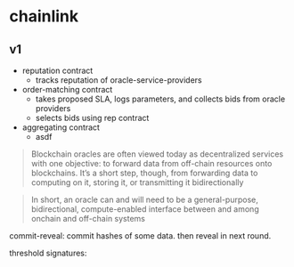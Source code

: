 # chainlink

## v1

- reputation contract
  - tracks reputation of oracle-service-providers
- order-matching contract
  - takes proposed SLA, logs parameters, and collects bids from oracle providers
  - selects bids using rep contract
- aggregating contract
  - asdf

> Blockchain oracles are often viewed today as decentralized services with one objective: to forward data from off-chain resources onto blockchains. It’s a short step, though, from forwarding data to computing on it, storing it, or transmitting it bidirectionally

>  In short, an oracle can and will need to be a general-purpose, bidirectional, compute-enabled interface between and among onchain and off-chain systems

commit-reveal: commit hashes of some data. then reveal in next round.

threshold signatures:
